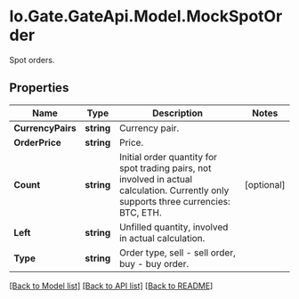 
# Io.Gate.GateApi.Model.MockSpotOrder

Spot orders.

## Properties

Name | Type | Description | Notes
------------ | ------------- | ------------- | -------------
**CurrencyPairs** | **string** | Currency pair. | 
**OrderPrice** | **string** | Price. | 
**Count** | **string** | Initial order quantity for spot trading pairs, not involved in actual calculation.  Currently only supports three currencies: BTC, ETH. | [optional] 
**Left** | **string** | Unfilled quantity, involved in actual calculation. | 
**Type** | **string** | Order type, sell - sell order, buy - buy order. | 

[[Back to Model list]](../README.md#documentation-for-models)
[[Back to API list]](../README.md#documentation-for-api-endpoints)
[[Back to README]](../README.md)
